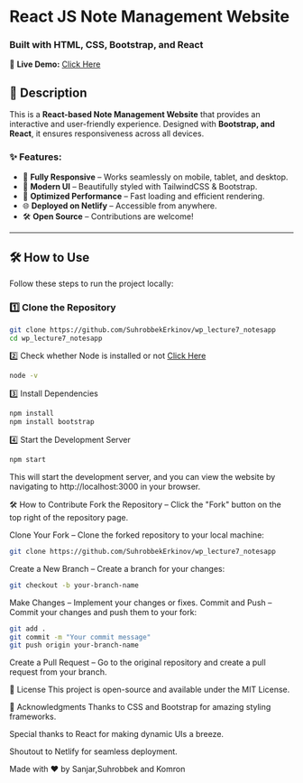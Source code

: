 # React JS Note Management Website  

### Built with HTML, CSS, Bootstrap, and React  

🚀 **Live Demo:** [Click Here](https://ubiquitous-kelpie-09bb0e.netlify.app/)  

## 📌 Description  

This is a **React-based Note Management Website** that provides an interactive and user-friendly experience. Designed with **Bootstrap, and React**, it ensures responsiveness across all devices.  

### ✨ Features:
- 📱 **Fully Responsive** – Works seamlessly on mobile, tablet, and desktop.  
- 🎨 **Modern UI** – Beautifully styled with TailwindCSS & Bootstrap.  
- 🚀 **Optimized Performance** – Fast loading and efficient rendering.  
- 🌐 **Deployed on Netlify** – Accessible from anywhere.  
- 🛠️ **Open Source** – Contributions are welcome!  

---

## 🛠️ How to Use  

Follow these steps to run the project locally:  

### 1️⃣ Clone the Repository  
```bash
git clone https://github.com/SuhrobbekErkinov/wp_lecture7_notesapp
cd wp_lecture7_notesapp
```
2️⃣ Check whether Node is installed or not  [Click Here](https://nodejs.org/en/download)  
```bash
node -v
``` 
3️⃣ Install Dependencies
```bash
npm install
npm install bootstrap
```
4️⃣ Start the Development Server
```bash
npm start
```
This will start the development server, and you can view the website by navigating to http://localhost:3000 in your browser.

🛠️ How to Contribute
Fork the Repository – Click the "Fork" button on the top right of the repository page.

Clone Your Fork – Clone the forked repository to your local machine:

```bash
git clone https://github.com/SuhrobbekErkinov/wp_lecture7_notesapp
```
Create a New Branch – Create a branch for your changes:
```bash
git checkout -b your-branch-name
```
Make Changes – Implement your changes or fixes.
Commit and Push – Commit your changes and push them to your fork:

```bash
git add .
git commit -m "Your commit message"
git push origin your-branch-name
```
Create a Pull Request – Go to the original repository and create a pull request from your branch.

📄 License
This project is open-source and available under the MIT License.

🙏 Acknowledgments
Thanks to CSS and Bootstrap for amazing styling frameworks.

Special thanks to React for making dynamic UIs a breeze.

Shoutout to Netlify for seamless deployment.

Made with ❤️ by Sanjar,Suhrobbek and Komron
